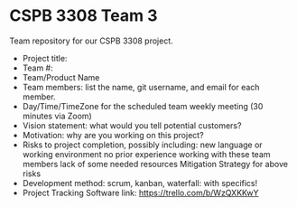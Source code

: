 # CSPB 3308 Team 3

Team repository for our CSPB 3308 project.

- Project title:
- Team #: 
- Team/Product Name
- Team members: list the name, git username, and email for each member.
- Day/Time/TimeZone for the scheduled team weekly meeting (30 minutes via Zoom)
- Vision statement: what would you tell potential customers?
- Motivation: why are you working on this project?
- Risks to project completion, possibly including:
    new language or working environment
    no prior experience working with these team members
    lack of some needed resources
    Mitigation Strategy for above risks
- Development method: scrum, kanban, waterfall: with specifics!
- Project Tracking Software link: https://trello.com/b/WzQXKKwY